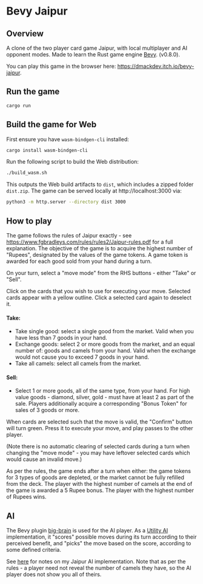 # Bevy Jaipur

## Overview

A clone of the two player card game Jaipur, with local multiplayer and AI opponent modes. Made to learn the Rust game engine [Bevy](https://bevyengine.org/). (v0.8.0).

You can play this game in the browser here: https://dmackdev.itch.io/bevy-jaipur.

## Run the game

```bash
cargo run
```

## Build the game for Web

First ensure you have `wasm-bindgen-cli` installed:

```bash
cargo install wasm-bindgen-cli
```

Run the following script to build the Web distribution:

```bash
./build_wasm.sh
```

This outputs the Web build artifacts to `dist`, which includes a zipped folder `dist.zip`. The game can be served locally at http://localhost:3000 via:

```bash
python3 -m http.server --directory dist 3000
```

## How to play

The game follows the rules of Jaipur exactly - see https://www.fgbradleys.com/rules/rules2/Jaipur-rules.pdf for a full explanation. The objective of the game is to acquire the highest number of "Rupees", designated by the values of the game tokens. A game token is awarded for each good sold from your hand during a turn.

On your turn, select a "move mode" from the RHS buttons - either "Take" or "Sell".

Click on the cards that you wish to use for executing your move. Selected cards appear with a yellow outline. Click a selected card again to deselect it.

#### Take:

- Take single good: select a single good from the market. Valid when you have less than 7 goods in your hand.
- Exchange goods: select 2 or more goods from the market, and an equal number of: goods and camels from your hand. Valid when the exchange would not cause you to exceed 7 goods in your hand.
- Take all camels: select all camels from the market.

#### Sell:

- Select 1 or more goods, all of the same type, from your hand. For high value goods - diamond, silver, gold - must have at least 2 as part of the sale. Players additionally acquire a corresponding "Bonus Token" for sales of 3 goods or more.

When cards are selected such that the move is valid, the "Confirm" button will turn green. Press it to execute your move, and play passes to the other player.

(Note there is no automatic clearing of selected cards during a turn when changing the "move mode" - you may have leftover selected cards which would cause an invalid move.)

As per the rules, the game ends after a turn when either: the game tokens for 3 types of goods are depleted, or the market cannot be fully refilled from the deck. The player with the highest number of camels at the end of the game is awarded a 5 Rupee bonus. The player with the highest number of Rupees wins.

## AI

The Bevy plugin [big-brain](https://github.com/zkat/big-brain) is used for the AI player. As a [Utility AI](https://en.wikipedia.org/wiki/Utility_system) implementation, it "scores" possible moves during its turn according to their perceived benefit, and "picks" the move based on the score, according to some defined criteria.

See [here](src/ai/AI-README.md) for notes on my Jaipur AI implementation. Note that as per the rules - a player need not reveal the number of camels they have, so the AI player does not show you all of theirs.
